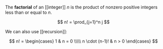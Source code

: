 The **factorial** of an [[integer]] $n$ is the product of nonzero positive integers less than or equal to $n$. 

$$
n! = \prod_{j=1}^n j
$$


We can also use [[recursion]]:

$$
n! = \begin{cases} 1 & n = 0 \\\\\ n \cdot (n-1)! & n > 0 \end{cases}
$$